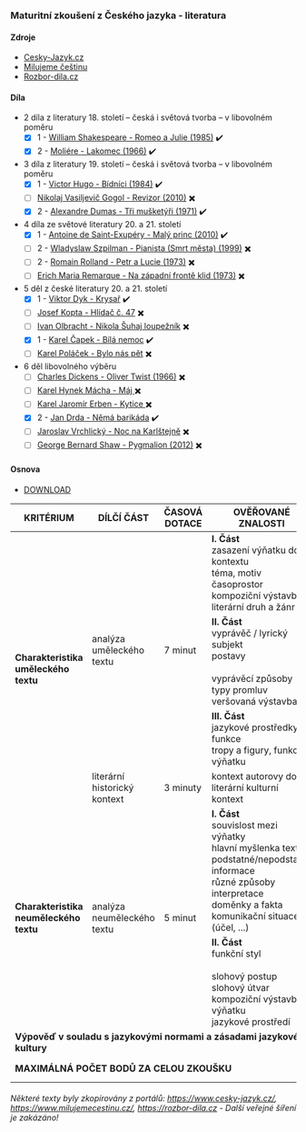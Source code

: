 ### Maturitní zkoušení z Českého jazyka - literatura

#### Zdroje
- [Cesky-Jazyk.cz](https://www.cesky-jazyk.cz)
- [Milujeme češtinu](https://www.milujemecestinu.cz/)
- [Rozbor-dila.cz](https://rozbor-dila.cz)

#### Díla
- 2 díla z literatury 18. století – česká i světová tvorba – v libovolném poměru
  - [x] 1 - [William Shakespeare - Romeo a Julie (1985)](/files/Romeo%20a%20Julie.md) ✔️
  - [x] 2 - [Moliére - Lakomec (1966)](/files/Lakomec.md) ✔️ 

- 3 díla z literatury 19. století – česká i světová tvorba – v libovolném poměru
  - [x] 1 - [Victor Hugo - Bídníci (1984)](/files/Bídníci.md) ✔️
  - [ ] [Nikolaj Vasiljevič Gogol - Revizor (2010)](/files/Revizor.md) ✖️
  - [x] 2 - [Alexandre Dumas - Tři mušketýři (1971)](/files/Tři%20mušketýři.md) ✔️ 

- 4 díla ze světové literatury 20. a 21. století
  - [x] 1 - [Antoine de Saint-Exupéry - Malý princ (2010)](/files/Malý%20princ.md) ✔️
  - [ ] 2 - [Wladyslaw Szpilman - Pianista (Smrt města) (1999)](/files/Pianista.md) ✖️
  - [ ] 2 - [Romain Rolland - Petr a Lucie (1973)](/files/Petr%20a%20Lucie.md) ✖️
  - [ ] [Erich Maria Remarque - Na západní frontě klid (1973)](/files/Na%20západní%20frontě%20klid.md) ✖️

- 5 děl z české literatury 20. a 21. století
  - [x] 1 - [Viktor Dyk - Krysař](/files/Krysař.md) ✔️
  - [ ] [Josef Kopta - Hlídač č. 47](/files/Hlídač%20č.%2047.md) ✖️
  - [ ] [Ivan Olbracht - Nikola Šuhaj loupežník](/files/Nikola%20Šuhaj%20loupežník.md) ✖️
  - [x] 1 - [Karel Čapek - Bílá nemoc](/files/Bílá%20nemoc.md) ✔️
  - [ ] [Karel Poláček - Bylo nás pět](/files/Bylo%20nás%20pět.md) ✖️

- 6 děl libovolného výběru
  - [ ] [Charles Dickens - Oliver Twist (1966)](/files/Oliver%20Twist.md) ✖️
  - [ ] [Karel Hynek Mácha - Máj ](/files/Máj.md) ✖️
  - [ ] [Karel Jaromír Erben - Kytice ](/files/Kytice.md) ✖️
  - [x] 2 - [Jan Drda - Němá barikáda](/files/Němá%20barikáda.md) ✔️
  - [ ] [Jaroslav Vrchlický - Noc na Karlštejně](/files/Noc%20na%20Karlštejně.md) ✖️
  - [ ] [George Bernard Shaw - Pygmalion (2012)](/files/Pygmalion.md) ✖️

#### Osnova
- [DOWNLOAD](/files/osnova.png)
<table class="tg">
<thead>
  <tr>
    <th class="tg-0pky"><span style="font-weight:bold">KRITÉRIUM</span></th>
    <th class="tg-0pky"><span style="font-weight:bold">DÍLČÍ ČÁST</span></th>
    <th class="tg-0pky"><span style="font-weight:bold">ČASOVÁ DOTACE</span></th>
    <th class="tg-0pky"><span style="font-weight:bold">OVĚŘOVANÉ ZNALOSTI</span></th>
    <th class="tg-0pky"><span style="font-weight:bold">BODY</span></th>
  </tr>
</thead>
<tbody>
  <tr>
    <td class="tg-0pky" rowspan="4"><span style="font-weight:bold">Charakteristika uměleckého textu</span></td>
    <td class="tg-0pky" rowspan="3">analýza uměleckého textu</td>
    <td class="tg-c3ow" rowspan="3">7 minut</td>
    <td class="tg-0pky"><span style="font-weight:bold">I. Část</span><br><span style="font-weight:normal">zasazení výňatku do kontextu</span><br><span style="font-weight:normal">téma, motiv</span><br><span style="font-weight:normal">časoprostor</span><br><span style="font-weight:normal">kompoziční výstavba</span><br><span style="font-weight:normal">literární druh a žánr</span></td>
    <td class="tg-c3ow" rowspan="3"><span style="font-weight:bold">4 body/část</span><br>12 celkem</td>
  </tr>
  <tr>
    <td class="tg-0pky"><span style="font-weight:bold">II. Část</span><br><span style="font-weight:normal">vyprávěč / lyrický subjekt</span><br>postavy<br><br><span style="font-weight:normal">vyprávěcí způsoby</span><br><span style="font-weight:normal">typy promluv</span><br><span style="font-weight:normal">veršovaná výstavba</span></td>
  </tr>
  <tr>
    <td class="tg-0pky"><span style="font-weight:bold">III. Část</span><br><span style="font-weight:normal">jazykové prostředky, funkce</span><br><span style="font-weight:normal">tropy a figury, funkce výňatku</span></td>
  </tr>
  <tr>
    <td class="tg-0pky">literární historický kontext</td>
    <td class="tg-c3ow">3 minuty</td>
    <td class="tg-0pky"><span style="font-weight:normal">kontext autorovy doby</span><br>literární kulturní kontext</td>
    <td class="tg-c3ow"><span style="font-weight:bold">4 body</span></td>
  </tr>
  <tr>
    <td class="tg-0pky" rowspan="2"><span style="font-weight:bold">Charakteristika neuměleckého textu</span></td>
    <td class="tg-0pky" rowspan="2">analýza neuměleckého textu</td>
    <td class="tg-c3ow" rowspan="2">5 minut</td>
    <td class="tg-0pky"><span style="font-weight:bold">I. Část</span><br><span style="font-weight:normal">souvislost mezi výňatky</span><br><span style="font-weight:normal">hlavní myšlenka textu</span><br><span style="font-weight:normal">podstatné/nepodstatné informace</span><br><span style="font-weight:normal">různé způsoby interpretace</span><br><span style="font-weight:normal">doměnky a fakta</span><br><span style="font-weight:normal">komunikační situace (účel, ...)</span></td>
    <td class="tg-7btt" rowspan="2">4 body/část<br>8 celkem</td>
  </tr>
  <tr>
    <td class="tg-0pky"><span style="font-weight:bold">II. Část</span><br><span style="font-weight:normal">funkční styl</span><br><br><span style="font-weight:normal">slohový postup</span><br><span style="font-weight:normal">slohový útvar</span><br><span style="font-weight:normal">kompoziční výstavba výňatku</span><br><span style="font-weight:normal">jazykové prostředí</span></td>
  </tr>
  <tr>
    <td class="tg-c3ow" colspan="4"><span style="font-weight:bold">Výpověď v souladu s jazykovými normami a zásadami jazykové kultury</span></td>
    <td class="tg-7btt">4 body</td>
  </tr>
  <tr>
    <td class="tg-dvpl" colspan="4"><span style="font-weight:bold">MAXIMÁLNÁ POČET BODŮ ZA CELOU ZKOUŠKU</span></td>
    <td class="tg-c3ow"><span style="font-weight:bold">28 BODŮ</span></td>
  </tr>
</tbody>
</table>

###### Některé texty byly zkopírovány z portálů: https://www.cesky-jazyk.cz/, https://www.milujemecestinu.cz/, https://rozbor-dila.cz - Další veřejné šíření je zakázáno!
